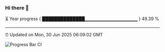 ### Hi there 👋

⏳ Year progress { ██████████████▁▁▁▁▁▁▁▁▁▁▁▁▁▁▁▁ } 49.39 %

---

⏰ Updated on Mon, 30 Jun 2025 06:09:02 GMT

![Progress Bar CI](https://github.com/liununu/liununu/workflows/Progress%20Bar%20CI/badge.svg)
